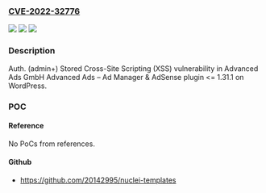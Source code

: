 ### [CVE-2022-32776](https://cve.mitre.org/cgi-bin/cvename.cgi?name=CVE-2022-32776)
![](https://img.shields.io/static/v1?label=Product&message=Advanced%20Ads%20%E2%80%93%20Ad%20Manager%20%26%20AdSense&color=blue)
![](https://img.shields.io/static/v1?label=Version&message=%3C%3D%201.31.1%3C%3D%201.31.1%20&color=brighgreen)
![](https://img.shields.io/static/v1?label=Vulnerability&message=CWE-79%20Cross-site%20Scripting%20(XSS)&color=brighgreen)

### Description

Auth. (admin+) Stored Cross-Site Scripting (XSS) vulnerability in Advanced Ads GmbH Advanced Ads – Ad Manager & AdSense plugin <= 1.31.1 on WordPress.

### POC

#### Reference
No PoCs from references.

#### Github
- https://github.com/20142995/nuclei-templates


